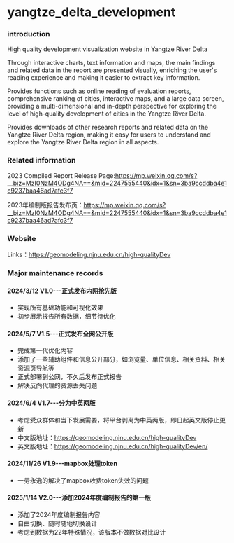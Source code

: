 # yangtze_delta_development
### introduction
High quality development visualization website in Yangtze River Delta

Through interactive charts, text information and maps, the main findings and related data in the report are presented visually, enriching the user's reading experience and making it easier to extract key information.

Provides functions such as online reading of evaluation reports, comprehensive ranking of cities, interactive maps, and a large data screen, providing a multi-dimensional and in-depth perspective for exploring the level of high-quality development of cities in the Yangtze River Delta.

Provides downloads of other research reports and related data on the Yangtze River Delta region, making it easy for users to understand and explore the Yangtze River Delta region in all aspects.

### Related information

2023 Compiled Report Release Page:https://mp.weixin.qq.com/s?__biz=MzI0NzM4ODg4NA==&mid=2247555440&idx=1&sn=3ba9ccddba4e1c9237baa46ad7afc3f7

2023年编制版报告发布页：https://mp.weixin.qq.com/s?__biz=MzI0NzM4ODg4NA==&mid=2247555440&idx=1&sn=3ba9ccddba4e1c9237baa46ad7afc3f7

### Website
Links：https://geomodeling.njnu.edu.cn/high-qualityDev

### Major maintenance records

#### 2024/3/12 V1.0---正式发布内网抢先版
- 实现所有基础功能和可视化效果
- 初步展示报告所有数据，细节待优化

#### 2024/5/7 V1.5---正式发布全网公开版
- 完成第一代优化内容
- 添加了一些辅助组件和信息公开部分，如浏览量、单位信息、相关资料、相关资源页导航等
- 正式部署到公网，不久后发布正式报告
- 解决反向代理的资源丢失问题

#### 2024/6/4 V1.7---分为中英两版
- 考虑受众群体和当下发展需要，将平台剥离为中英两版，即日起英文版停止更新
- 中文版地址：https://geomodeling.njnu.edu.cn/high-qualityDev
- 英文版地址：https://geomodeling.njnu.edu.cn/high-qualityDev/en/

#### 2024/11/26 V1.9---mapbox处理token
- 一劳永逸的解决了mapbox收费token失效的问题

#### 2025/1/14 V2.0---添加2024年度编制报告的第一版
- 添加了2024年度编制报告内容
- 自由切换、随时随地切换设计
- 考虑到数据为22年特殊情况，该版本不做数据对比设计

